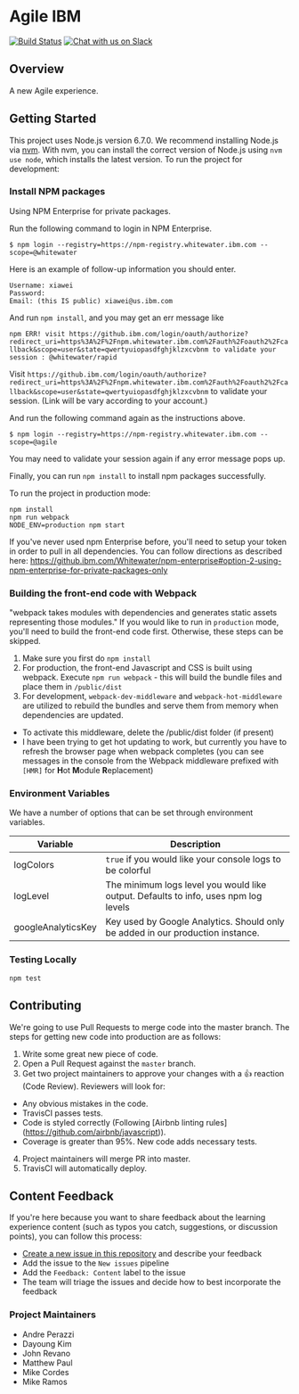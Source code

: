 # Agile IBM
[![Build Status](https://travis.ibm.com/agile/convergence.svg?token=GEQPqR4dViSH8CpMeuaS&branch=master)](https://travis.ibm.com/agile/convergence) [![Chat with us on Slack](https://imgh.us/joinslack.svg)](https://ibm-cio.slack.com/messages/tlt-deathstar)

## Overview
A new Agile experience.

## Getting Started
This project uses Node.js version 6.7.0. We recommend installing Node.js via [nvm](https://github.com/creationix/nvm). With nvm, you can install the correct version of Node.js using `nvm use node`, which installs the latest version. To run the project for development:

### Install NPM packages
Using NPM Enterprise for private packages.

Run the following command to login in NPM Enterprise.
```
$ npm login --registry=https://npm-registry.whitewater.ibm.com --scope=@whitewater
```
Here is an example of follow-up information you should enter.
```
Username: xiawei
Password: 
Email: (this IS public) xiawei@us.ibm.com
```

And run `npm install`, and you may get an err message like 

`npm ERR! visit https://github.ibm.com/login/oauth/authorize?redirect_uri=https%3A%2F%2Fnpm.whitewater.ibm.com%2Fauth%2Foauth2%2Fcallback&scope=user&state=qwertyuiopasdfghjklzxcvbnm to validate your session : @whitewater/rapid`


Visit `https://github.ibm.com/login/oauth/authorize?redirect_uri=https%3A%2F%2Fnpm.whitewater.ibm.com%2Fauth%2Foauth2%2Fcallback&scope=user&state=qwertyuiopasdfghjklzxcvbnm` to validate your session. (Link will be vary according to your account.)

And run the following command again as the instructions above.
```
$ npm login --registry=https://npm-registry.whitewater.ibm.com --scope=@agile
```
You may need to validate your session again if any error message pops up.

Finally, you can run `npm install` to install npm packages successfully.

To run the project in production mode:
```
npm install
npm run webpack
NODE_ENV=production npm start
```
If you've never used npm Enterprise before, you'll need to setup your token in order to pull in all dependencies. You can follow directions as described here: https://github.ibm.com/Whitewater/npm-enterprise#option-2-using-npm-enterprise-for-private-packages-only

### Building the front-end code with Webpack
"webpack takes modules with dependencies and generates static assets representing those modules." If you would like to run in `production` mode, you'll need to build the front-end code first. Otherwise, these steps can be skipped.

1. Make sure you first do `npm install`
2. For production, the front-end Javascript and CSS is built using webpack. Execute `npm run webpack` - this will build the bundle files and place them in `/public/dist`
3. For development, `webpack-dev-middleware` and `webpack-hot-middleware` are utilized to rebuild the bundles and serve them from memory when dependencies are updated.
  - To activate this middleware, delete the /public/dist folder (if present)
  - I have been trying to get hot updating to work, but currently you have to refresh the browser page when webpack completes (you can see messages in the console from the Webpack middleware prefixed with `[HMR]`  for **H**ot **M**odule **R**eplacement)

### Environment Variables
We have a number of options that can be set through environment variables.

| Variable            | Description                                                                         |
|---------------------|-------------------------------------------------------------------------------------|
| logColors           | `true` if you would like your console logs to be colorful                           |
| logLevel            | The minimum logs level you would like output. Defaults to info, uses npm log levels |
| googleAnalyticsKey  | Key used by Google Analytics. Should only be added in our production instance.      |

### Testing Locally
```
npm test
```
## Contributing
We're going to use Pull Requests to merge code into the master branch. The steps for getting new code into production are as follows:

1. Write some great new piece of code.
2. Open a Pull Request against the `master` branch.
3. Get two project maintainers to approve your changes with a 👍 reaction (Code Review). Reviewers will look for:
  - Any obvious mistakes in the code.
  - TravisCI passes tests.
  - Code is styled correctly (Following [Airbnb linting rules] (https://github.com/airbnb/javascript)).
  - Coverage is greater than 95%. New code adds necessary tests.
4. Project maintainers will merge PR into master.
5. TravisCI will automatically deploy.

## Content Feedback
If you're here because you want to share feedback about the learning experience content (such as typos you catch, suggestions, or discussion points), you can follow this process:

- [Create a new issue in this repository](https://github.ibm.com/agile/learning/issues) and describe your feedback
- Add the issue to the `New issues` pipeline
- Add the `Feedback: Content` label to the issue
- The team will triage the issues and decide how to best incorporate the feedback

### Project Maintainers
- Andre Perazzi
- Dayoung Kim
- John Revano
- Matthew Paul
- Mike Cordes
- Mike Ramos
